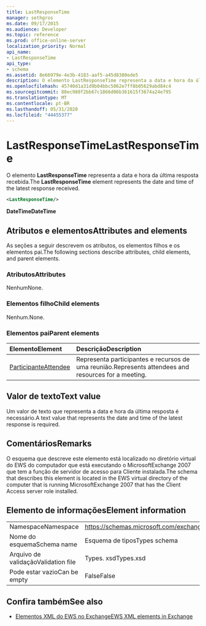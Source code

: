 ```yaml
---
title: LastResponseTime
manager: sethgros
ms.date: 09/17/2015
ms.audience: Developer
ms.topic: reference
ms.prod: office-online-server
localization_priority: Normal
api_name:
- LastResponseTime
api_type:
- schema
ms.assetid: 8e66979e-4e3b-4183-aaf5-a45d8380ede5
description: O elemento LastResponseTime representa a data e hora da última resposta recebida.
ms.openlocfilehash: 45740d1a31d9b04bbc5062e7ff8b05629abd84c4
ms.sourcegitcommit: 88ec988f2bb67c1866d06b361615f3674a24e795
ms.translationtype: MT
ms.contentlocale: pt-BR
ms.lasthandoff: 05/31/2020
ms.locfileid: "44455377"
---
```

# <a name="lastresponsetime"></a><span data-ttu-id="25d33-103">LastResponseTime</span><span class="sxs-lookup"><span data-stu-id="25d33-103">LastResponseTime</span></span>

<span data-ttu-id="25d33-104">O elemento **LastResponseTime** representa a data e hora da última resposta recebida.</span><span class="sxs-lookup"><span data-stu-id="25d33-104">The **LastResponseTime** element represents the date and time of the latest response received.</span></span> 
  
```xml
<LastResponseTime/>
```

 <span data-ttu-id="25d33-105">**DateTime**</span><span class="sxs-lookup"><span data-stu-id="25d33-105">**DateTime**</span></span>
## <a name="attributes-and-elements"></a><span data-ttu-id="25d33-106">Atributos e elementos</span><span class="sxs-lookup"><span data-stu-id="25d33-106">Attributes and elements</span></span>

<span data-ttu-id="25d33-107">As seções a seguir descrevem os atributos, os elementos filhos e os elementos pai.</span><span class="sxs-lookup"><span data-stu-id="25d33-107">The following sections describe attributes, child elements, and parent elements.</span></span>
  
### <a name="attributes"></a><span data-ttu-id="25d33-108">Atributos</span><span class="sxs-lookup"><span data-stu-id="25d33-108">Attributes</span></span>

<span data-ttu-id="25d33-109">Nenhum</span><span class="sxs-lookup"><span data-stu-id="25d33-109">None.</span></span>
  
### <a name="child-elements"></a><span data-ttu-id="25d33-110">Elementos filho</span><span class="sxs-lookup"><span data-stu-id="25d33-110">Child elements</span></span>

<span data-ttu-id="25d33-111">Nenhum.</span><span class="sxs-lookup"><span data-stu-id="25d33-111">None.</span></span>
  
### <a name="parent-elements"></a><span data-ttu-id="25d33-112">Elementos pai</span><span class="sxs-lookup"><span data-stu-id="25d33-112">Parent elements</span></span>

|<span data-ttu-id="25d33-113">**Elemento**</span><span class="sxs-lookup"><span data-stu-id="25d33-113">**Element**</span></span>|<span data-ttu-id="25d33-114">**Descrição**</span><span class="sxs-lookup"><span data-stu-id="25d33-114">**Description**</span></span>|
|:-----|:-----|
|[<span data-ttu-id="25d33-115">Participante</span><span class="sxs-lookup"><span data-stu-id="25d33-115">Attendee</span></span>](attendee.md) <br/> |<span data-ttu-id="25d33-116">Representa participantes e recursos de uma reunião.</span><span class="sxs-lookup"><span data-stu-id="25d33-116">Represents attendees and resources for a meeting.</span></span>  <br/> |
   
## <a name="text-value"></a><span data-ttu-id="25d33-117">Valor de texto</span><span class="sxs-lookup"><span data-stu-id="25d33-117">Text value</span></span>

<span data-ttu-id="25d33-118">Um valor de texto que representa a data e hora da última resposta é necessário.</span><span class="sxs-lookup"><span data-stu-id="25d33-118">A text value that represents the date and time of the latest response is required.</span></span>
  
## <a name="remarks"></a><span data-ttu-id="25d33-119">Comentários</span><span class="sxs-lookup"><span data-stu-id="25d33-119">Remarks</span></span>

<span data-ttu-id="25d33-120">O esquema que descreve este elemento está localizado no diretório virtual do EWS do computador que está executando o MicrosoftExchange 2007 que tem a função de servidor de acesso para Cliente instalada.</span><span class="sxs-lookup"><span data-stu-id="25d33-120">The schema that describes this element is located in the EWS virtual directory of the computer that is running MicrosoftExchange 2007 that has the Client Access server role installed.</span></span>
  
## <a name="element-information"></a><span data-ttu-id="25d33-121">Elemento de informações</span><span class="sxs-lookup"><span data-stu-id="25d33-121">Element information</span></span>

|||
|:-----|:-----|
|<span data-ttu-id="25d33-122">Namespace</span><span class="sxs-lookup"><span data-stu-id="25d33-122">Namespace</span></span>  <br/> |https://schemas.microsoft.com/exchange/services/2006/types  <br/> |
|<span data-ttu-id="25d33-123">Nome do esquema</span><span class="sxs-lookup"><span data-stu-id="25d33-123">Schema name</span></span>  <br/> |<span data-ttu-id="25d33-124">Esquema de tipos</span><span class="sxs-lookup"><span data-stu-id="25d33-124">Types schema</span></span>  <br/> |
|<span data-ttu-id="25d33-125">Arquivo de validação</span><span class="sxs-lookup"><span data-stu-id="25d33-125">Validation file</span></span>  <br/> |<span data-ttu-id="25d33-126">Types. xsd</span><span class="sxs-lookup"><span data-stu-id="25d33-126">Types.xsd</span></span>  <br/> |
|<span data-ttu-id="25d33-127">Pode estar vazio</span><span class="sxs-lookup"><span data-stu-id="25d33-127">Can be empty</span></span>  <br/> |<span data-ttu-id="25d33-128">False</span><span class="sxs-lookup"><span data-stu-id="25d33-128">False</span></span>  <br/> |
   
## <a name="see-also"></a><span data-ttu-id="25d33-129">Confira também</span><span class="sxs-lookup"><span data-stu-id="25d33-129">See also</span></span>



- [<span data-ttu-id="25d33-130">Elementos XML do EWS no Exchange</span><span class="sxs-lookup"><span data-stu-id="25d33-130">EWS XML elements in Exchange</span></span>](ews-xml-elements-in-exchange.md)

